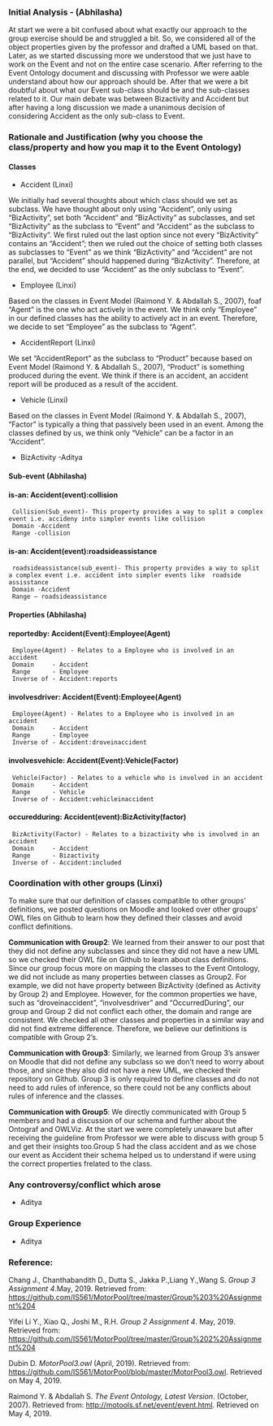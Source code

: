 ### Initial Analysis - (Abhilasha)

At start we were a bit confused about what exactly our approach to the group exercise should be and struggled a bit. So, we considered all of the object properties given by the professor and drafted a UML based on that. Later, as we started discussing more we understood that we just have to work on the Event and not on the entire case scenario. After referring to the Event Ontology document and discussing with Professor we were aable understand about how our approach should be. After that we were a bit doubtful about what our Event sub-class should be and the sub-classes related to it. Our main debate was between Bizactivity and Accident but after having a long discussion we made a unanimous decision of considering Accident as the only sub-class to Event.

### Rationale and Justification (why you choose the class/property and how you map it to the Event Ontology)
#### Classes
- Accident (Linxi)

We initially had several thoughts about which class should we set as subclass. We have thought about only using “Accident”, only using “BizActivity”, set both “Accident” and “BizActivity” as subclasses, and set “BizActivity” as the subclass to “Event” and “Accident” as the subclass to “BizActivity”. We first ruled out the last option since not every “BizActivity” contains an “Accident”; then we ruled out the choice of setting both classes as subclasses to “Event” as we think “BizActivity” and “Accident” are  not parallel, but “Accident” should happened during “BizActivity”. Therefore, at the end, we decided to use “Accident” as the only subclass to “Event”. 

- Employee (Linxi)

Based on the classes in Event Model (Raimond Y. & Abdallah S., 2007), foaf “Agent”  is the one who act actively in the event. We think only “Employee” in our defined classes has the ability to actively act in an event. Therefore, we decide to set “Employee” as the subclass to “Agent”. 

- AccidentReport (Linxi)

We set “AccidentReport” as the subclass to “Product” because based on Event Model (Raimond Y. & Abdallah S., 2007), “Product” is something produced during the event. We think if there is an accident, an accident report will be produced as a result of the accident. 

- Vehicle (Linxi)

Based on the classes in Event Model (Raimond Y. & Abdallah S., 2007), “Factor”  is typically a thing that passively been used in an event. Among the classes defined by us, we think only “Vehicle” can be a factor in an “Accident”.  


- BizActivity    -Aditya

#### Sub-event (Abhilasha)

#### is-an: Accident(event):collision
     Collision(Sub_event)- This property provides a way to split a complex event i.e. accideny into simpler events like collision
     Domain -Accident 
     Range -collision 

#### is-an: Accident(event):roadsideassistance
     roadsideassistance(sub_event)- This property provides a way to split a complex event i.e. accident into simpler events like  roadside assisstance        
     Domain -Accident
     Range – roadsideassistance

#### Properties (Abhilasha)

#### reportedby: Accident(Event):Employee(Agent)
     Employee(Agent) - Relates to a Employee who is involved in an accident
     Domain     - Accident
     Range      - Employee
     Inverse of - Accident:reports
     
#### involvesdriver: Accident(Event):Employee(Agent)
     Employee(Agent) - Relates to a Employee who is involved in an accident
     Domain     - Accident
     Range      - Employee
     Inverse of - Accident:droveinaccident
     
#### involvesvehicle: Accident(Event):Vehicle(Factor)
     Vehicle(Factor) - Relates to a vehicle who is involved in an accident
     Domain     - Accident
     Range      - Vehicle
     Inverse of - Accident:vehicleinaccident

#### occuredduring: Accident(event):BizActivity(factor)
     BizActivity(Factor) - Relates to a bizactivity who is involved in an accident
     Domain     - Accident
     Range      - Bizactivity
     Inverse of - Accident:included

### Coordination with other groups (Linxi) ###

To make sure that our definition of classes compatible to other groups’ definitions, we posted questions on Moodle and looked over other groups’ OWL files on Github to learn how they defined their classes and avoid conflict definitions. 

**Communication with Group2**: We learned from their answer to our post that they did not define any subclasses and since they did not have a new UML so we checked their OWL file on Github to learn about class definitions. Since our group focus more on mapping the classes to the Event Ontology, we did not include as many properties between classes as Group2. For example, we did not have property between BizActivity (defined as Activity by Group 2) and Employee. However, for the common properties we have, such as “droveinaccident”, “involvesdriver” and “OccurredDuring”, our group and Group 2 did not conflict each other, the domain and range are consistent. We checked all other classes and properties in a similar way and did not find extreme difference. Therefore, we believe our definitions is compatible with Group 2’s. 

**Communication with Group3**: Similarly, we learned from Group 3’s answer on Moodle that did not define any subclass so we don’t need to worry about those, and since they also did not have a new UML, we checked their repository on Github.  Group 3 is only required to define classes and do not need to add rules of inference, so there could not be any conflicts about rules of inference and the classes. 
 
**Communication with Group5**: We directly communicated with Group 5 members and had a discussion of our schema and further about the Ontograf and OWLViz. At the start we were completely unaware but after receiving the guideline from Professor we were able to discuss with group 5 and get their insights too.Group 5 had the class accident and as we chose our event as Accident their schema helped us to understand if were using the correct properties frelated to the class.

### Any controversy/conflict which arose ###
- Aditya

### Group Experience ### 
- Aditya

### Reference: 
Chang J., Chanthabandith D., Dutta S., Jakka P.,Liang Y.,Wang S.  *Group 3 Assignment 4*.May, 2019. Retrieved from: https://github.com/IS561/MotorPool/tree/master/Group%203%20Assignment%204

Yifei Li Y., Xiao Q., Joshi M., R.H. *Group 2 Assignment 4*. May, 2019. Retrieved from: https://github.com/IS561/MotorPool/tree/master/Group%202%20Assignment%204

Dubin D. *MotorPool3.owl* (April, 2019). Retrieved from: https://github.com/IS561/MotorPool/blob/master/MotorPool3.owl. Retrieved on May 4, 2019. 


Raimond Y. & Abdallah S. *The Event Ontology, Latest Version*. (October, 2007). Retrieved from: http://motools.sf.net/event/event.html. Retrieved on May 4, 2019.

